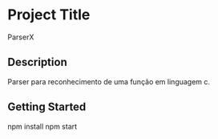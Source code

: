 # Project Title

ParserX

## Description

Parser para reconhecimento de uma função em linguagem c.
## Getting Started

npm install
npm start 


